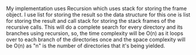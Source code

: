 My implementation uses Recursion which uses stack for storing the frame object. I use list for storing the result so the data structure for this one is list for storing the result and call stack for storing the stack frames of the recursive calls. This will do a complete search for every directory and its branches using recursion, so, the time complexity will be O(n) as it loops over to each branch of the directories once and the space complexity will be O(n) as "n" is the number of directories that it's being yielded.

